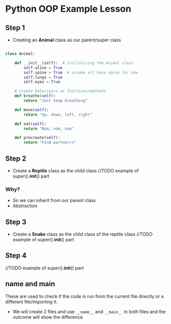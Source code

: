 # Python OOP Example Lesson

## Step 1
* Creating an **Animal** class as our parent/super class

```python

class Animal:

    def __init__(self):  # initialising the Animal class
        self.alive = True
        self.spine = True  # assume all have spine for now
        self.lungs = True
        self.eyes = True

    # create behaviours as functions/methods
    def breathe(self):
        return "Just keep breathing"

    def move(self):
        return "Up, down, left, right"

    def eat(self):
        return "Nom, nom, nom"

    def procreate(self):
        return "Find partner/s"
```

## Step 2
* Create a **Reptile** class as the child class
//TODO example of super().__init__() part
### Why?
* So we can inherit from our parent class
* Abstraction


## Step 3
* Create a **Snake** class as the child class of the reptile class
//TODO example of super().__init__() part

## Step 4
//TODO example of super().__init__() part

## __name__ and __main__

These are used to check if the code is run from the current file directly or a different file/importing it.
* We will create 2 files and use ```__name__``` and ```__main__``` in both files and the outcome will show the difference
